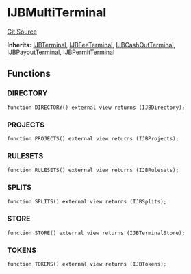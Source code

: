 # IJBMultiTerminal
[Git Source](https://github.com/Bananapus/nana-core/blob/2998dca2fbd2658e2c8791d6dc8348147d69e28e/src/interfaces/IJBMultiTerminal.sol)

**Inherits:**
[IJBTerminal](/src/interfaces/IJBTerminal.sol/interface.IJBTerminal.md), [IJBFeeTerminal](/src/interfaces/IJBFeeTerminal.sol/interface.IJBFeeTerminal.md), [IJBCashOutTerminal](/src/interfaces/IJBCashOutTerminal.sol/interface.IJBCashOutTerminal.md), [IJBPayoutTerminal](/src/interfaces/IJBPayoutTerminal.sol/interface.IJBPayoutTerminal.md), [IJBPermitTerminal](/src/interfaces/IJBPermitTerminal.sol/interface.IJBPermitTerminal.md)


## Functions
### DIRECTORY


```solidity
function DIRECTORY() external view returns (IJBDirectory);
```

### PROJECTS


```solidity
function PROJECTS() external view returns (IJBProjects);
```

### RULESETS


```solidity
function RULESETS() external view returns (IJBRulesets);
```

### SPLITS


```solidity
function SPLITS() external view returns (IJBSplits);
```

### STORE


```solidity
function STORE() external view returns (IJBTerminalStore);
```

### TOKENS


```solidity
function TOKENS() external view returns (IJBTokens);
```

